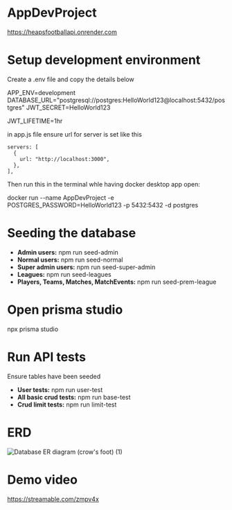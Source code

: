 # AppDevProject
https://heapsfootballapi.onrender.com
# Setup development environment
Create a .env file and copy the details below 

APP_ENV=development
DATABASE_URL="postgresql://postgres:HelloWorld123@localhost:5432/postgres"
JWT_SECRET=HelloWorld123

JWT_LIFETIME=1hr

in app.js file ensure url for server is set like this 

    servers: [
      {
        url: "http://localhost:3000",
      },
    ],

Then run this in the terminal whle having docker desktop app open:

docker run --name AppDevProject -e POSTGRES_PASSWORD=HelloWorld123 -p 5432:5432 -d postgres
# Seeding the database
* **Admin users:** npm run seed-admin
* **Normal users:** npm run seed-normal
* **Super admin users:** npm run seed-super-admin
* **Leagues:** npm run seed-leagues
* **Players, Teams, Matches, MatchEvents:** npm run seed-prem-league
# Open prisma studio
npx prisma studio
# Run API tests
Ensure tables have been seeded
* **User tests:** npm run user-test
* **All basic crud tests:** npm run base-test
* **Crud limit tests:** npm run limit-test

# ERD
![Database ER diagram (crow's foot) (1)](https://github.com/user-attachments/assets/c2012c78-9382-4132-9cad-b511fc81d6f6)

# Demo video
https://streamable.com/zmpv4x



